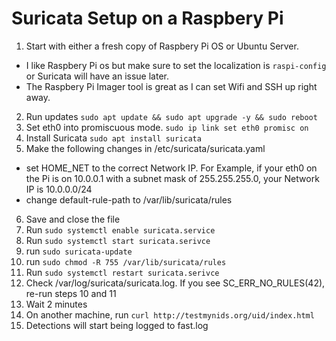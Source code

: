 # Suricata Setup on a Raspbery Pi 

1. Start with either a fresh copy of Raspbery Pi OS or Ubuntu Server. 
- I like Raspbery Pi os but make sure to set the localization is `raspi-config` or Suricata will have an issue later. 
- The Raspbery Pi Imager tool is great as I can set Wifi and SSH up right away.
2. Run updates `sudo apt update && sudo apt upgrade -y && sudo reboot`
3. Set eth0 into promiscuous mode.  `sudo ip link set eth0 promisc on`
4. Install Suricata `sudo apt install suricata`
5. Make the following changes in /etc/suricata/suricata.yaml
- set HOME_NET to the correct Network IP.  For Example, if your eth0 on the Pi is on 10.0.0.1 with a subnet mask of 255.255.255.0, your Network IP is 10.0.0.0/24
- change default-rule-path to /var/lib/suricata/rules
6. Save and close the file 
7. Run `sudo systemctl enable suricata.service`
8. Run `sudo systemctl start suricata.serivce`
9. run `sudo suricata-update`
10. run `sudo chmod -R 755 /var/lib/suricata/rules`
11. Run `sudo systemctl restart suricata.serivce`
12. Check /var/log/suricata/suricata.log.  If you see SC_ERR_NO_RULES(42), re-run steps 10 and 11 
13. Wait 2 minutes 
14. On another machine, run `curl http://testmynids.org/uid/index.html` 
15. Detections will start being logged to fast.log
